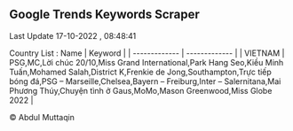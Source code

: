 

## Google Trends Keywords Scraper 
 
Last Update 17-10-2022 , 08:48:41

Country List :
 Name  | Keyword |
| ------------- | ------------- |
| VIETNAM | PSG,MC,Lời chúc 20/10,Miss Grand International,Park Hang Seo,Kiều Minh Tuấn,Mohamed Salah,District K,Frenkie de Jong,Southampton,Trực tiếp bóng đá,PSG – Marseille,Chelsea,Bayern – Freiburg,Inter – Salernitana,Mai Phương Thúy,Chuyện tình ở Gaus,MoMo,Mason Greenwood,Miss Globe 2022 |



© Abdul Muttaqin 
